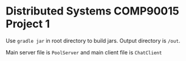 # Distributed Systems COMP90015 Project 1
Use ```gradle jar``` in root directory to build jars. Output directory is ```/out```.

Main server file is ```PoolServer``` and main client file is ```ChatClient```